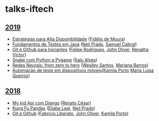 # talks-iftech

## [2019](http://even3.com.br/iftech19/)

- [Estratégias para Alta Disponibilidade](talks/alta-disponibilidade/alta-disponibilidade-conductor.pdf) ([Fidélis de Moura](https://www.linkedin.com/in/fidelismoura/))
- [Fundamentos de Testes em Java](https://github.com/neilprado/Iftech-Fundamentos-Teste-Java/) ([Neil Prado](https://www.linkedin.com/in/neil-prado-49965a14a/), [Samuel Cabral](https://www.linkedin.com/in/samuel-deschamps-cabral-11a042114/))
- [Git e Github para Iniciantes](https://github.com/felipersdf/Git-e-Github---IFTech-2019) ([Felipe Rodrigues](https://www.linkedin.com/in/felipersdf/), [John Oliver](https://www.linkedin.com/in/john-oliver-venâncio-de-andrade-944950aa/), [Renatha Victor](https://www.linkedin.com/in/renathavictor/))
- [Snake com Python e Pygame](https://github.com/AlvesItalo/snake) ([Ítalo Alves](https://www.linkedin.com/in/%C3%ADtalo-a-alves-9b654b193/))
- [Redes Neurais: from zero to hero](https://github.com/W-santos/Notebooks/blob/master/Workshop_Redes_Neurais.ipynb) ([Weslley Santos](https://www.linkedin.com/in/weslley-cunha-santos), [Mariana Barros](https://www.linkedin.com/in/mariana-barros-da-nobrega))
- [Automação de teste em dispositivos móveis](https://github.com/maluqueiroz/minicurso-testes)([Kamila Porto](https://www.linkedin.com/in/kmlporto) [Maria Luísa Queiroz](https://www.linkedin.com/in/maria-lu%C3%ADsa-queiroz-de-brito-4b6424114/))

## [2018](http://even3.com.br/iftech2018/)

- [My kid Api com Django](https://rencesar.github.io/create-api-django-rest/) ([Renato César](https://www.linkedin.com/in/renatocesarlira/))
- [Kung Fu Pandas](https://github.com/elileal/kungfu_Pandas) ([Eliabe Leal](https://www.linkedin.com/in/eliabe-leal-9499a5162/), [Neil Prado](https://www.linkedin.com/in/neil-prado-49965a14a/))
- [Git e Github](https://github.com/FabricioLiber/Git-e-Github) ([Fabrício Liberato](https://www.linkedin.com/in/fabricioliberato/), [John Oliver](https://www.linkedin.com/in/john-oliver-venâncio-de-andrade-944950aa/), [Kamila Porto](https://www.linkedin.com/in/kmlporto/))
